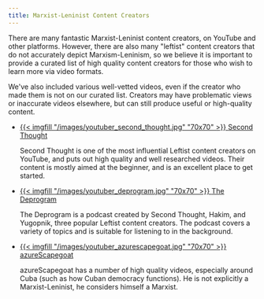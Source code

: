 ```yaml
---
title: Marxist-Leninist Content Creators
---
```


There are many fantastic Marxist-Leninist content creators, on YouTube and other platforms. However, there are also many "leftist" content creators that do not accurately depict Marxism-Leninism, so we believe it is important to provide a curated list of high quality content creators for those who wish to learn more via video formats. 

We've also included various well-vetted videos, even if the creator who made them is not on our curated list. Creators may have problematic views or inaccurate videos elsewhere, but can still produce useful or high-quality content.

<ul class="curated-channel-list">
  <li>
    <a class="logo" href="https://www.youtube.com/c/SecondThought">
        {{< imgfill "/images/youtuber_second_thought.jpg" "70x70" >}}
    </a>
    <a class="channel-name" href="https://www.youtube.com/c/SecondThought">Second Thought</a>
    <p>Second Thought is one of the most influential Leftist content creators on YouTube, and puts out high quality and well researched videos. Their content is mostly aimed at the beginner, and is an excellent place to get started.</p>
  </li>

  <li>
    <a class="logo" href="https://www.youtube.com/@thedeprogram9999">
        {{< imgfill "/images/youtuber_deprogram.jpg" "70x70" >}}
    </a>
    <a class="channel-name" href="https://www.youtube.com/@thedeprogram9999">The Deprogram</a>
    <p>The Deprogram is a podcast created by Second Thought, Hakim, and Yugopnik, three popular Leftist content creators. The podcast covers a variety of topics and is suitable for listening to in the background.</p>
  </li>

  <li>
    <a class="logo" href="https://www.youtube.com/@azureScapegoat">
        {{< imgfill "/images/youtuber_azurescapegoat.jpg" "70x70" >}}
    </a>
    <a class="channel-name" href="https://www.youtube.com/@azureScapegoat">azureScapegoat</a>
    <p>azureScapegoat has a number of high quality videos, especially around Cuba (such as how Cuban democracy functions). He is not explicitly a Marxist-Leninist, he considers himself a Marxist. </p>
  </li>
</ul>